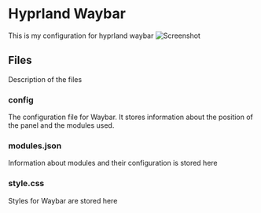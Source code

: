 # Hyprland Waybar
This is my configuration for hyprland waybar
![Screenshot](https://github.com/fand1l/hyprland.waybar/raw/main/screenshot.png)

## Files
Description of the files

### config
The configuration file for Waybar. It stores information about the position of the panel and the modules used.

### modules.json
Information about modules and their configuration is stored here

### style.css
Styles for Waybar are stored here
